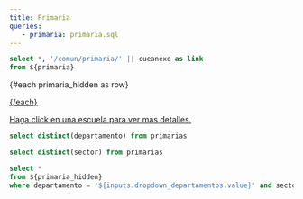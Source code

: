 ```yaml
---
title: Primaria
queries:
   - primaria: primaria.sql
---
```


```sql primaria_hidden
select *, '/comun/primaria/' || cueanexo as link
from ${primaria}
```

{#each primaria_hidden as row}

<a href={row.link}/>

{/each}

Haga click en una escuela para ver mas detalles.

```sql departamentos
select distinct(departamento) from primarias
```

<Dropdown
  name=dropdown_departamentos
  data={departamentos}
  value=departamento
  title="Seleccione un Departamento"
  defaultValue="CAPITAL"
/>

```sql sectores
select distinct(sector) from primarias
```

<ButtonGroup data={sectores} name=sector_seleccionado value=sector display=buttons title="Seleccione un Sector" defaultValue="Estatal">
  <ButtonGroupItem valueLabel="Ambos" value="Estatal','Privado"/>
</ButtonGroup>

```sql primaria_with_link
select *
from ${primaria_hidden}
where departamento = '${inputs.dropdown_departamentos.value}' and sector in ('${inputs.sector_seleccionado}')
```

<DataTable data={primaria_with_link} link=link totalRow=true emptyMessage="No hay datos para mostrar" search=true>
   <Column id="cueanexo" totalAgg="Cantidad de Escuelas" align=left/>
   <Column id="cuise" align=left/>
   <Column id="nombre" align=left/>
   <Column id="municipio" align=left/>
   <Column id="ambito" totalAgg=count align=left/>
</DataTable>